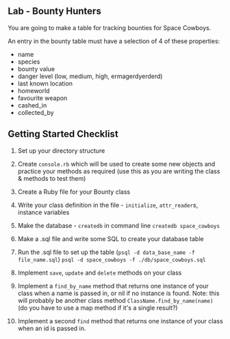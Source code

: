 ## Lab - Bounty Hunters

You are going to make a table for tracking bounties for Space Cowboys.

An entry in the bounty table must have a selection of 4 of these properties:

- name
- species
- bounty value
- danger level (low, medium, high, ermagerdyerderd)
- last known location
- homeworld
- favourite weapon
- cashed_in
- collected_by

## Getting Started Checklist

1. Set up your directory structure
2. Create `console.rb` which will be used to create some new objects and practice your methods as required (use this as you are writing the class & methods to test them)
3. Create a Ruby file for your Bounty class
4. Write your class definition in the file - `initialize`, `attr_reader`s, instance variables
5. Make the database - `createdb` in command line
```createdb space_cowboys```

6. Make a .sql file and write some SQL to create your database table
7. Run the .sql file to set up the table (`psql -d data_base_name -f file_name.sql`)
```psql -d space_cowboys -f ./db/space_cowboys.sql```

8. Implement `save`, `update` and `delete` methods on your class
9. Implement a `find_by_name` method that returns one instance of your class when a name is passed in, or nil if no instance is found. Note: this will probably be another class method `ClassName.find_by_name(name)` (do you have to use a map method if it's a single result?)
10. Implement a second `find` method that returns one instance of your class when an id is passed in. 
